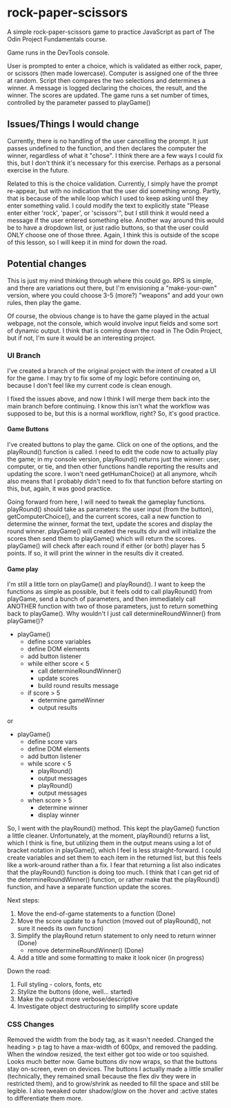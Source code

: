 # rock-paper-scissors

A simple rock-paper-scissors game to practice JavaScript as part of The Odin Project Fundamentals course.

Game runs in the DevTools console.

User is prompted to enter a choice, which is validated as either rock, paper, or scissors (then made lowercase).
Computer is assigned one of the three at random.
Script then compares the two selections and determines a winner.
A message is logged declaring the choices, the result, and the winner.
The scores are updated.
The game runs a set number of times, controlled by the parameter passed to playGame()

## Issues/Things I would change

Currently, there is no handling of the user cancelling the prompt. It just passes undefined to the function, and then declares the computer the winner, regardless of what it "chose". I think there are a few ways I could fix this, but I don't think it's necessary for this exercise. Perhaps as a personal exercise in the future.

Related to this is the choice validation. Currently, I simply have the prompt re-appear, but with no indication that the user did something wrong. Partly, that is because of the while loop which I used to keep asking until they enter something valid. I could modify the text to explicitly state "Please enter either 'rock', 'paper', or 'scissors'", but I still think it would need a message if the user entered something else. Another way around this would be to have a dropdown list, or just radio buttons, so that the user could ONLY choose one of those three. Again, I think this is outside of the scope of this lesson, so I will keep it in mind for down the road.

## Potential changes

This is just my mind thinking through where this could go. RPS is simple, and there are variations out there, but I'm envisioning a "make-your-own" version, where you could choose 3-5 (more?) "weapons" and add your own rules, then play the game.

Of course, the obvious change is to have the game played in the actual webpage, not the console, which would involve input fields and some sort of dynamic output. I think that is coming down the road in The Odin Project, but if not, I'm sure it would be an interesting project.

### UI Branch

I've created a branch of the original project with the intent of created a UI for the game. I may try to fix some of my logic before continuing on, because I don't feel like my current code is clean enough.

I fixed the issues above, and now I think I will merge them back into the main branch before continuing. I know this isn't what the workflow was supposed to be, but this is a normal workflow, right? So, it's good practice.

#### Game Buttons

I've created buttons to play the game. Click on one of the options, and the playRound() function is called. I need to edit the code now to actually play the game; in my console version, playRound() returns just the winner: user, computer, or tie, and then other functions handle reporting the results and updating the score. I won't need getHumanChoice() at all anymore, whcih also means that I probably didn't need to fix that function before starting on this, but, again, it was good practice.

Going forward from here, I will need to tweak the gameplay functions. playRound() should take as parameters: the user input (from the button), getComputerChoice(), and the current scores, call a new function to determine the winner, format the text, update the scores and display the round winner. playGame() will created the results div and will initialize the scores then send them to playGame() which will return the scores. playGame() will check after each round if either (or both) player has 5 points. If so, it will print the winner in the results div it created.

#### Game play

I'm still a little torn on playGame() and playRound(). I want to keep the functions as simple as possible, but it feels odd to call playRound() from playGame, send a bunch of parameters, and then immediately call ANOTHER function with two of those parameters, just to return something back to playGame(). Why wouldn't I just call determineRoundWinner() from playGame()?

- playGame()
  - define score variables
  - define DOM elements
  - add button listener
  - while either score < 5
    - call determineRoundWinner()
    - update scores
    - build round results message
  - if score > 5
    - determine gameWinner
    - output results

or

- playGame()
  - define score vars
  - define DOM elements
  - add button listener
  - while score < 5
    - playRound()
    - output messages
    - playRound()
    - output messages
  - when score > 5
    - determine winner
    - display winner

So, I went with the playRound() method. This kept the playGame() function a little cleaner. Unfortunately, at the moment, playRound() returns a list, which I think is fine, but utilizing them in the output means using a lot of bracket notation in playGame(), which I feel is less straight-forward. I could create variables and set them to each item in the returned list, but this feels like a work-around rather than a fix. I fear that returning a list also indicates that the playRound() function is doing too much. I think that I can get rid of the determineRoundWinner() function, or rather make that the playRound() function, and have a separate function update the scores.

Next steps:

1. Move the end-of-game statements to a function (Done)
2. Move the score update to a function (moved out of playRound(), not sure it needs its own function)
3. Simplify the playRound return statement to only need to return winner (Done)
    - remove determineRoundWinner() (Done)
4. Add a title and some formatting to make it look nicer (in progress)

Down the road:

1. Full styling - colors, fonts, etc
2. Stylize the buttons (done, well... started)
3. Make the output more verbose/descriptive
4. Investigate object destructuring to simplify score update

### CSS Changes

Removed the width from the body tag, as it wasn't needed. Changed the heading > p tag to have a max-width of 600px, and removed the padding. When the window resized, the text either got too wide or too squished. Looks much better now. Game buttons div now wraps, so that the buttons stay on-screen, even on devices. The buttons I actually made a little smaller (technically, they remained small because the flex div they were in restricted them), and to grow/shrink as needed to fill the space and still be legible. I also tweaked outer shadow/glow on the :hover and :active states to differentiate them more.
